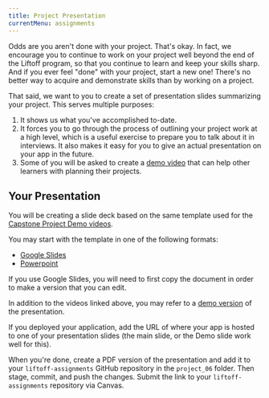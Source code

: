 ```yaml
---
title: Project Presentation
currentMenu: assignments
---
```


Odds are you aren't done with your project. That's okay. In fact, we encourage you to continue to work on your project well beyond the end of the Liftoff program, so that you continue to learn and keep your skills sharp. And if you ever feel "done" with your project, start a new one! There's no better way to acquire and demonstrate skills than by working on a project.

That said, we want to you to create a set of presentation slides summarizing your project. This serves multiple purposes:
1. It shows us what you've accomplished to-date.
1. It forces you to go through the process of outlining your project work at a high level, which is a useful exercise to prepare you to talk about it in interviews. It also makes it easy for you to give an actual presentation on your app in the future.
1. Some of you will be asked to create a [demo video](https://www.youtube.com/watch?v=_8LRJHkTqsg&list=PLs5n5nYB22fIdV_HMkekxx7Yt06lXUptT) that can help other learners with planning their projects.

## Your Presentation

You will be creating a slide deck based on the same template used for the [Capstone Project Demo videos](https://www.youtube.com/watch?v=_8LRJHkTqsg&list=PLs5n5nYB22fIdV_HMkekxx7Yt06lXUptT).

You may start with the template in one of the following formats:
- [Google Slides](https://docs.google.com/presentation/d/1Iuol2AdtEnVFTreOW9fBF71ZJbXvA--zI2mrxQzdP7o/edit#slide=id.p)
- [Powerpoint](https://www.dropbox.com/s/tvdipbfilwmtf8v/capstone-presentation-template.pptx?dl=0)

If you use Google Slides, you will need to first copy the document in order to make a version that you can edit.

In addition to the videos linked above, you may refer to a [demo version](./presentation-demo.pdf) of the presentation.

<aside class="aside-pro-tip" markdown="1">
If you deployed your application, add the URL of where your app is hosted to one of your presentation slides (the main slide, or the Demo slide work well for this).
</aside>

When you're done, create a PDF version of the presentation and add it to your `liftoff-assignments` GitHub repository in the `project_06` folder. Then stage, commit, and push the changes. Submit the link to your `liftoff-assignments` repository via Canvas.